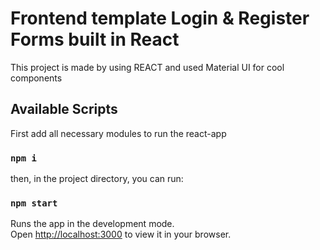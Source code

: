 # Frontend template Login & Register Forms built in React

This project is made by using REACT and used Material UI for cool components

## Available Scripts

First add all necessary modules to run the react-app

### `npm i`

then, in the project directory, you can run:

### `npm start`

Runs the app in the development mode.\
Open [http://localhost:3000](http://localhost:3000) to view it in your browser.
